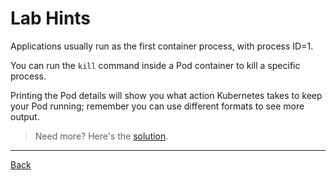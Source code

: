 # Lab Hints

Applications usually run as the first container process, with process ID=1.

You can run the `kill` command inside a Pod container to kill a specific process.

Printing the Pod details will show you what action Kubernetes takes to keep your Pod running; remember you can use different formats to see more output.

> Need more? Here's the [solution](solution.md).

---

[Back](./)